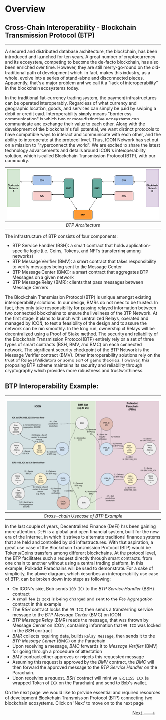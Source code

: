 # Overview

## Cross-Chain Interoperability - Blockchain Transmission Protocol (BTP)

_____

A secured and distributed database architecture, the blockchain, has been introduced and launched for ten years. A great number of cryptocurrency and its ecosystem, competing to become the de-facto blockchain, has also been enriched over time. However, they are still merry-go-round on the old-traditional path of development which, in fact, makes this industry, as a whole, evolve into a series of stand-alone and disconnected pieces. Apparently, that's a major problem and we call it a "lack of interoperability" in the blockchain ecosystems today.

In the traditional fiat-currency trading system, the payment infrastructures can be operated interoperably. Regardless of what currency and geographic location, goods, and services can simply be paid by swiping a debit or credit card. Interoperability simply means "borderless communication" in which two or more distinctive ecosystems can communicate and exchange their value to each other. Along with the development of the blockchain's full potential, we want distinct protocols to have compatible ways to interact and communicate with each other, and the ability to interoperate at the protocol level. Thus, ICON Network has set out on a mission to "hyperconnect the world". We are excited to share the latest technology advancements and details around ICON's interoperability solution, which is called Blockchain Transmission Protocol (BTP), with our community.

| ![BTP Architecture](./images/BTPArchitecture.png) |
|:--:|
| *BTP Architecture* |

The infrastructure of BTP consists of four components:

- BTP Service Handler (BSH): a smart contract that holds application-specific logic (i.e. Coins, Tokens, and NFTs transferring among networks)
- BTP Message Verifier (BMV): a smart contract that takes responsibility to verify messages being sent to the Message Center
- BTP Message Center (BMC): a smart contract that aggregates BTP Messages on a given network
- BTP Message Relay (BMR): clients that pass messages between Message Centers

The Blockchain Transmission Protocol (BTP) is unique amongst existing interoperability solutions. In our design, BMRs do not need to be trusted. In fact, they only take responsibility for passing relayed information between two connected blockchains to ensure the liveliness of the BTP Network. At the first stage, it plans to launch with centralized Relays, operated and managed by ICON, to test a feasibility of the design and to assure the network can be run smoothly. In the long run, ownership of Relays will be decentralized using a Proof of Stake method. The security and reliability of the Blockchain Transmission Protocol (BTP) entirely rely on a set of three types of smart contracts (BSH, BMV, and BMC) on each connected network. The significant security checkpoint of the BTP Network is the Message Verifier contract (BMV). Other interoperability solutions rely on the trust of Relays/Validators or some sort of game theories. However, this proposing BTP scheme maintains its security and reliability through cryptography which provides more robustness and trustworthiness.

## BTP Interoperability Example:
______
| ![Cross-chain Usecase of BTP Example](./images/ExampleUsecase.png) |
|:--:|
| *Cross-chain Usecase of BTP Example* |

In the last couple of years, Decentralized Finance (DeFi) has been gaining more attention. DeFi is a global and open financial system, built for the new era of the Internet, in which it strives to alternate traditional finance systems that are held and controlled by old infrastructures. With that aspiration, a great use case of the Blockchain Transmission Protocol (BTP) would be Tokens/Coins transfers among different blockchains. At the protocol level, the BTP facilitates such a request directly through smart contracts, from one chain to another without using a central trading platform. In this example, Polkadot Parachains will be used to demonstrate. For a sake of simplicity, the above diagram, which describes an interoperability use case of BTP, can be broken down into steps as following:

- On ICON's side, Bob sends `100 ICX` to the *BTP Service Handler* (BSH) contract
- A small fee (`1 ICX`) is being charged and sent to the *Fee Aggregation* contract in this example
- The *BSH* contract locks the `99 ICX`, then sends a transferring service message to the *BTP Message Center* (BMC) on ICON
- *BTP Message Relay* (BMR) reads the message, that was thrown by Message Center on ICON, containing information that `99 ICX` was locked in the *BSH* contract
- *BMR* collects requiring data, builds `Relay Message`, then sends it to the *BTP Message Center* (BMC) on the Parachain
- Upon receiving a message, *BMC* forwards it to *Message Verifier* (BMV) for going through a procedure of attestation
- *BMV* contract either approves or rejects this requested message
- Assuming this request is approved by the *BMV* contract, the *BMC* will then forward the approved message to the *BTP Service Handler* on the Parachain.
- Upon receiving a request, *BSH* contract will mint `99 ERC1155_ICX` (a wrapped Token of `ICX` on the Parachain) and send to Bob's wallet.

On the next page, we would like to provide essential and required resources of development Blockchain Transmission Protocol (BTP) connecting two blockchain ecosystems. Click on 'Next' to move on to the next page

&emsp; &emsp; &emsp; &emsp; &emsp; &emsp; &emsp; &emsp; &emsp; &emsp; &emsp; &emsp; &emsp; &emsp; &emsp; &emsp; &emsp; &emsp; &emsp; &emsp; &emsp; &emsp; &emsp;
[Next --->](BTP-Development-Resources.md#prerequisites)

<!--<p align="center">-->
<!--  <a href="https://git.baikal.io/icon/btp/-/blob/BTPDocument/BTP-Development-Resources.md">Next </a>-->
<!--</p> -->
